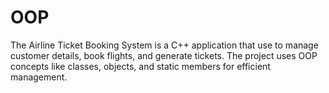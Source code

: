 # OOP
The Airline Ticket Booking System is a C++ application that use to manage customer details, book flights, and generate tickets. The project uses OOP concepts like classes, objects, and static members for efficient management.
